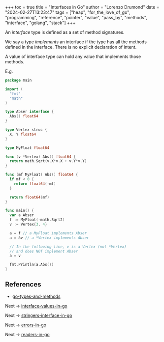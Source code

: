 +++
toc = true
title = "Interfaces in Go"
author = "Lorenzo Drumond"
date = "2024-02-27T13:23:47"
tags = ["heap",  "for_the_love_of_go",  "programming",  "reference",  "pointer",  "value",  "pass_by",  "methods",  "interface",  "golang",  "stack"]
+++



An _interface_ type is defined as a set of method signatures.

We say a type _implements_ an interface if the type has all the methods defined in the interface. There is no explicit declaration of intent.

A value of interface type can hold any value that implements those methods.

E.g.
```go
package main

import (
  "fmt"
  "math"
)

type Abser interface {
  Abs() float64
}

type Vertex struc {
  X, Y float64
}

type MyFloat float64

func (v *Vertex) Abs() float64 {
  return math.Sqrt(v.X*v.X + v.Y*v.Y)
}

func (mf MyFloat) Abs() float64 {
  if mf < 0 {
    return float64(-mf)
  }

  return float64(mf)
}

func main() {
  var a Abser
  f := MyFloat(-math.Sqrt2)
  v := Vertex{3, 4}

  a = f // a MyFloat implements Abser
  a = &v // a *Vertex implements Abser

  // In the following line, v is a Vertex (not *Vertex)
  // and does NOT implement Abser
  a = v

  fmt.Println(a.Abs())
}
```

## References
- [go-types-and-methods](/wiki/go-types-and-methods/)

Next -> [interface-values-in-go](/wiki/interface-values-in-go/)

Next -> [stringers-interface-in-go](/wiki/stringers-interface-in-go/)

Next -> [errors-in-go](/wiki/errors-in-go/)

Next -> [readers-in-go](/wiki/readers-in-go/)

